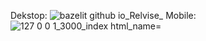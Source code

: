 Dekstop:
![bazelit github io_Relvise_](https://github.com/Bazelit/Relvise/assets/114398169/1f963972-390c-47df-ba0e-d3fad0897e0c)
Mobile:
![127 0 0 1_3000_index html_name=](https://github.com/Bazelit/Relvise/assets/114398169/436a1be1-064e-4e95-83a6-9aad6175672a)
